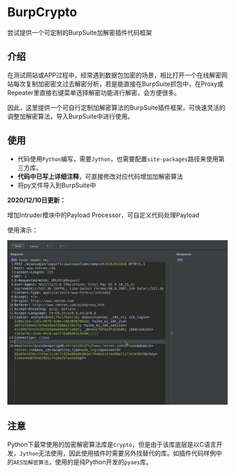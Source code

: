 # BurpCrypto
尝试提供一个可定制的BurpSuite加解密插件代码框架

## 介绍

在测试网站或APP过程中，经常遇到数据包加密的场景，相比打开一个在线解密网站每次复制加密密文过去解密分析，若是能直接在BurpSuite抓包中，在Proxy或Repeater里直接右键菜单选择解密功能进行解密，会方便很多。

因此，这里提供一个可自行定制加解密算法的BurpSuite插件框架，可快速灵活的调整加解密算法，导入BurpSuite中进行使用。

## 使用

* 代码使用`Python`编写，需要`Jython`，也需要配置`site-packages`路径来使用第三方库。
* **代码中已写上详细注释**，可直接修改对应代码增加加解密算法
* 将py文件导入到BurpSuite中

**2020/12/10日更新：**

增加Intruder模块中的Payload Processor，可自定义代码处理Payload

使用演示：

![](./example.gif)

## 注意

Python下最常使用的加密解密算法库是`Crypto`，但是由于该库底层是以C语言开发，`Jython`无法使用，因此使用插件时需要另外找替代的库。如插件代码样例中的`AES加解密算法`，使用的是纯Python开发的`pyaes`库。

